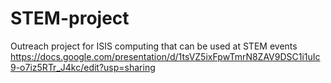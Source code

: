 # STEM-project
Outreach project for ISIS computing that can be used at STEM events
https://docs.google.com/presentation/d/1tsVZ5ixFpwTmrN8ZAV9DSC1i1uIc9-o7iz5RTr_J4kc/edit?usp=sharing
